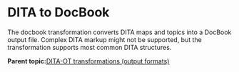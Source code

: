 # DITA to DocBook

The docbook transformation converts DITA maps and topics into a DocBook output file. Complex DITA markup might not be supported, but the transformation supports most common DITA structures.

**Parent topic:**[DITA-OT transformations \(output formats\)](../user-guide/AvailableTransforms.md)

